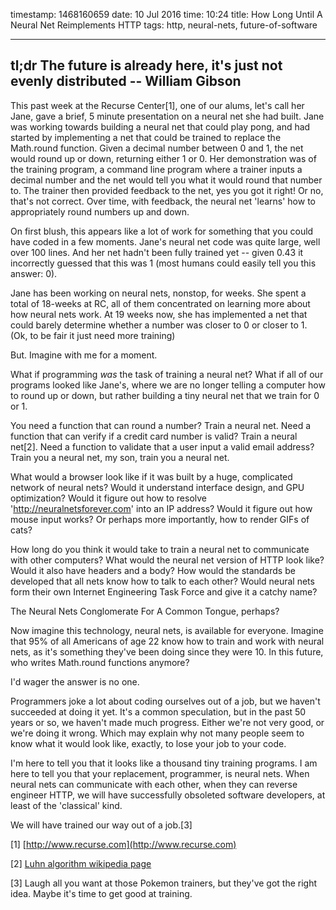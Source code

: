 timestamp: 1468160659
date: 10 Jul 2016
time: 10:24
title: How Long Until A Neural Net Reimplements HTTP
tags: http, neural-nets, future-of-software

---

## tl;dr The future is already here, it's just not evenly distributed -- William Gibson

This past week at the Recurse Center[1], one of our alums, let's call her Jane, gave a brief, 5 minute presentation on a neural net she had built.  Jane was working towards building a neural net that could play pong, and had started by implementing a net that could be trained to replace the Math.round function.  Given a decimal number between 0 and 1, the net would round up or down, returning either 1 or 0.  Her demonstration was of the training program, a command line program where a trainer inputs a decimal number and the net would tell you what it would round that number to.  The trainer then provided feedback to the net, yes you got it right! Or no, that's not correct.  Over time, with feedback, the neural net 'learns' how to appropriately round numbers up and down.

On first blush, this appears like a lot of work for something that you could have coded in a few moments. Jane's neural net code was quite large, well over 100 lines.  And her net hadn't been fully trained yet -- given 0.43 it incorrectly guessed that this was 1 (most humans could easily tell you this answer: 0).

Jane has been working on neural nets, nonstop, for weeks. She spent a total of 18-weeks at RC, all of them concentrated on learning more about how neural nets work. At 19 weeks now, she has implemented a net that could barely determine whether a number was closer to 0 or closer to 1. (Ok, to be fair it just need more training)

But. Imagine with me for a moment.  

What if programming *was* the task of training a neural net?  What if all of our programs looked like Jane's, where we are no longer telling a computer how to round up or down, but rather building a tiny neural net that we train for 0 or 1.  

You need a function that can round a number?  Train a neural net.  Need a function that can verify if a credit card number is valid?  Train a neural net[2].  Need a function to validate that a user input a valid email address? Train you a neural net, my son, train you a neural net.

What would a browser look like if it was built by a huge, complicated network of neural nets? Would it understand interface design, and GPU optimization?  Would it figure out how to resolve 'http://neuralnetsforever.com' into an IP address? Would it figure out how mouse input works?  Or perhaps more importantly, how to render GIFs of cats? 

How long do you think it would take to train a neural net to communicate with other computers? What would the neural net version of HTTP look like? Would it also have headers and a body?  How would the standards be developed that all nets know how to talk to each other?  Would neural nets form their own Internet Engineering Task Force and give it a catchy name? 

The Neural Nets Conglomerate For A Common Tongue, perhaps?  

Now imagine this technology, neural nets, is available for everyone. Imagine that 95% of all Americans of age 22 know how to train and work with neural nets, as it's something they've been doing since they were 10.  In this future, who writes Math.round functions anymore? 

I'd wager the answer is no one.  

Programmers joke a lot about coding ourselves out of a job, but we haven't succeeded at doing it yet.  It's a common speculation, but in the past 50 years or so, we haven't made much progress. Either we're not very good, or we're doing it wrong. Which may explain why not many people seem to know what it would look like, exactly, to lose your job to your code.

I'm here to tell you that it looks like a thousand tiny training programs.  I am here to tell you that your replacement, programmer, is neural nets. When neural nets can communicate with each other, when they can reverse engineer HTTP, we will have successfully obsoleted software developers, at least of the 'classical' kind.  

We will have trained our way out of a job.[3]


[1] [http://www.recurse.com](http://www.recurse.com)

[2] [Luhn algorithm wikipedia page](https://en.wikipedia.org/wiki/Luhn_algorithm)

[3] Laugh all you want at those Pokemon trainers, but they've got the right idea. Maybe it's time to get good at training.
